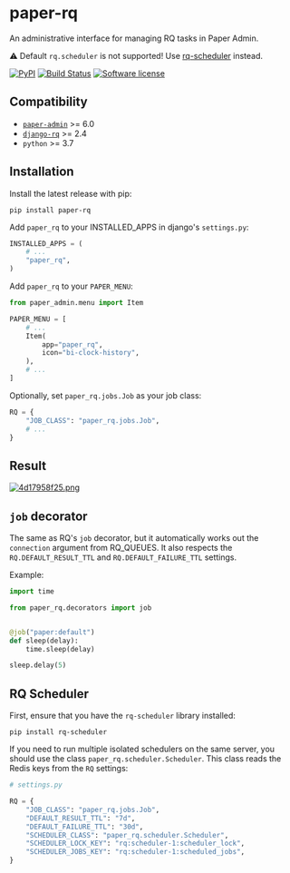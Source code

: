 # paper-rq

An administrative interface for managing RQ tasks in Paper Admin.

⚠ Default `rq.scheduler` is not supported! Use [rq-scheduler](https://github.com/rq/rq-scheduler) instead.

[![PyPI](https://img.shields.io/pypi/v/paper-rq.svg)](https://pypi.org/project/paper-rq/)
[![Build Status](https://github.com/dldevinc/paper-admin/actions/workflows/release.yml/badge.svg)](https://github.com/dldevinc/paper-rq)
[![Software license](https://img.shields.io/pypi/l/paper-rq.svg)](https://pypi.org/project/paper-rq/)

## Compatibility

-   [`paper-admin`](https://github.com/dldevinc/paper-admin) >= 6.0
-   [`django-rq`](https://github.com/rq/django-rq) >= 2.4
-   `python` >= 3.7

## Installation

Install the latest release with pip:

```shell
pip install paper-rq
```

Add `paper_rq` to your INSTALLED_APPS in django's `settings.py`:

```python
INSTALLED_APPS = (
    # ...
    "paper_rq",
)
```

Add `paper_rq` to your `PAPER_MENU`:

```python
from paper_admin.menu import Item

PAPER_MENU = [
    # ...
    Item(
        app="paper_rq",
        icon="bi-clock-history",
    ),
    # ...
]
```

Optionally, set `paper_rq.jobs.Job` as your job class:

```python
RQ = {
    "JOB_CLASS": "paper_rq.jobs.Job",
    # ...
}
```

## Result

[![4d17958f25.png](https://i.postimg.cc/mgzCsHVG/4d17958f25.png)](https://postimg.cc/tsbYd7Lr)

## `job` decorator

The same as RQ's `job` decorator, but it automatically works out
the `connection` argument from RQ_QUEUES. It also respects the
`RQ.DEFAULT_RESULT_TTL` and `RQ.DEFAULT_FAILURE_TTL` settings.

Example:
```python
import time

from paper_rq.decorators import job


@job("paper:default")
def sleep(delay):
    time.sleep(delay)
```

```python
sleep.delay(5)
```

## RQ Scheduler

First, ensure that you have the `rq-scheduler` library installed:

```shell
pip install rq-scheduler
```

If you need to run multiple isolated schedulers on the same server, you should
use the class `paper_rq.scheduler.Scheduler`. This class reads the Redis keys 
from the `RQ` settings:

```python
# settings.py

RQ = {
    "JOB_CLASS": "paper_rq.jobs.Job",
    "DEFAULT_RESULT_TTL": "7d",
    "DEFAULT_FAILURE_TTL": "30d",
    "SCHEDULER_CLASS": "paper_rq.scheduler.Scheduler",
    "SCHEDULER_LOCK_KEY": "rq:scheduler-1:scheduler_lock",
    "SCHEDULER_JOBS_KEY": "rq:scheduler-1:scheduled_jobs",
}
```

